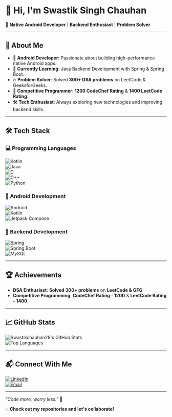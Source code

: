 # 👋 Hi, I'm Swastik Singh Chauhan  

🚀 **Native Android Developer** | **Backend Enthusiast** | **Problem Solver**  

---

## 🌟 About Me  
- 📱 **Android Developer**: Passionate about building high-performance native Android apps.  
- 🚀 **Currently Learning**: Java Backend Development with Spring & Spring Boot.  
- 🔥 **Problem Solver**: Solved **300+ DSA problems** on LeetCode & GeeksforGeeks.  
- 🎯 **Competitive Programmer**: **1200 CodeChef Rating** & **1400 LeetCode Rating**.  
- 🛠️ **Tech Enthusiast**: Always exploring new technologies and improving backend skills.  

---

## 🛠️ Tech Stack  

### 💻 Programming Languages  
![Kotlin](https://img.shields.io/badge/Kotlin-0095D5?style=flat&logo=kotlin&logoColor=white)  
![Java](https://img.shields.io/badge/Java-ED8B00?style=flat&logo=java&logoColor=white)  
![C](https://img.shields.io/badge/C-00599C?style=flat&logo=c&logoColor=white)  
![C++](https://img.shields.io/badge/C++-00599C?style=flat&logo=c%2B%2B&logoColor=white)  
![Python](https://img.shields.io/badge/Python-3776AB?style=flat&logo=python&logoColor=white)  

### 📱 Android Development  
![Android](https://img.shields.io/badge/Android-3DDC84?style=flat&logo=android&logoColor=white)  
![Kotlin](https://img.shields.io/badge/Kotlin-0095D5?style=flat&logo=kotlin&logoColor=white)  
![Jetpack Compose](https://img.shields.io/badge/Jetpack%20Compose-4285F4?style=flat&logo=android&logoColor=white)  

### 🔗 Backend Development  
![Spring](https://img.shields.io/badge/Spring-6DB33F?style=flat&logo=spring&logoColor=white)  
![Spring Boot](https://img.shields.io/badge/Spring%20Boot-6DB33F?style=flat&logo=springboot&logoColor=white)  
![MySQL](https://img.shields.io/badge/MySQL-4479A1?style=flat&logo=mysql&logoColor=white)  

---

## 🏆 Achievements  
- **DSA Enthusiast**: **Solved 300+ problems** on **LeetCode & GFG**.  
- **Competitive Programming**: **CodeChef Rating - 1200** & **LeetCode Rating - 1400**.  

---

## 📈 GitHub Stats  
![Swastikchauhan28's GitHub Stats](https://github-readme-stats.vercel.app/api?username=swastikchauhan28&show_icons=true&theme=radical)  
![Top Languages](https://github-readme-stats.vercel.app/api/top-langs/?username=swastikchauhan28&layout=compact&theme=radical)  

---

## 📬 Connect With Me  
[![LinkedIn](https://img.shields.io/badge/LinkedIn-0077B5?style=flat&logo=linkedin&logoColor=white)](https://www.linkedin.com/in/swastik-singh-chauhan-70964624a)  
[![Email](https://img.shields.io/badge/Email-D14836?style=flat&logo=gmail&logoColor=white)](mailto:swastikchauhan93@gmail.com)  

---

_"Code more, worry less."_ 🚀  

💡 **Check out my repositories and let's collaborate!**  
